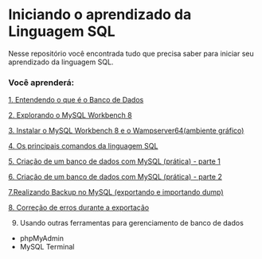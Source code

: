 # Iniciando o aprendizado da Linguagem SQL

Nesse repositório você encontrada tudo que precisa saber para iniciar seu aprendizado da linguagem SQL. 




### Você aprenderá:

 [1. Entendendo o que é o Banco de Dados](aprendendo-sql\1.entendendo-banco-de-dados.md)

 [2. Explorando o MySQL Workbench 8](aprendendo-sql\2.explorando-mysql.md)
 
 [3. Instalar o MySQL Workbench 8 e o Wampserver64(ambiente gráfico)](aprendendo-sql\3.instalando-mysql-wampserver.md)

  [4. Os principais comandos da linguagem SQL](aprendendo-sql\4.principais-comandos-mysql.md)

 [5. Criação de um banco de dados com MySQL (prática) - parte 1](aprendendo-sql\5.pratica-com-mysql_parte1.md)

 [6. Criação de um banco de dados com MySQL (prática) - parte 2](aprendendo-sql\6.pratica-com-mysql_parte2.md)

 [7.Realizando Backup no MySQL (exportando e importando dump)](aprendendo-sql\7.realizando-backup-mysql.md)

 [8. Correção de erros durante a exportação](aprendendo-sql\8.correcao-erro-exportacao.md)
 
9. Usando outras ferramentas para gerenciamento de banco de dados
- phpMyAdmin
- MySQL Terminal


